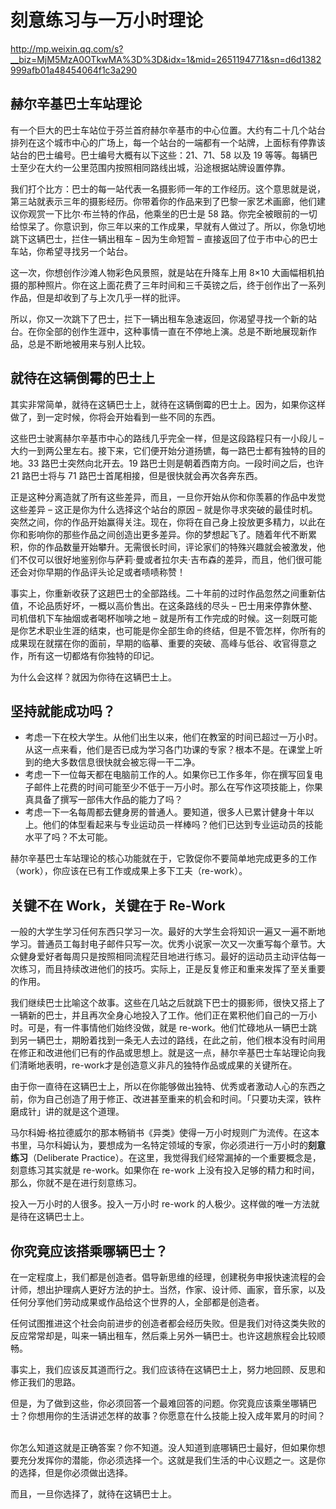 # 刻意练习与一万小时理论

http://mp.weixin.qq.com/s?__biz=MjM5MzA0OTkwMA%3D%3D&idx=1&mid=2651194771&sn=d6d1382999afb01a48454064f1c3a290

## 赫尔辛基巴士车站理论

有一个巨大的巴士车站位于芬兰首府赫尔辛基市的中心位置。大约有二十几个站台排列在这个城市中心的广场上，每一个站台的一端都有一个站牌，上面标有停靠该站台的巴士编号。巴士编号大概有以下这些：21、71、58 以及 19 等等。每辆巴士至少在大约一公里范围内按照相同路线出城，沿途根据站牌设置停靠。

我们打个比方：巴士的每一站代表一名摄影师一年的工作经历。这个意思就是说，第三站就表示三年的摄影经历。你带着你的作品来到了巴黎一家艺术画廊，他们建议你观赏一下比尔·布兰特的作品，他乘坐的巴士是 58 路。你完全被眼前的一切给惊呆了。你意识到，你三年以来的工作成果，早就有人做过了。所以，你急切地跳下这辆巴士，拦住一辆出租车 – 因为生命短暂 – 直接返回了位于市中心的巴士车站，你希望寻找另一个站台。

这一次，你想创作沙滩人物彩色风景照，就是站在升降车上用 8×10 大画幅相机拍摄的那种照片。你在这上面花费了三年时间和三千英镑之后，终于创作出了一系列作品，但是却收到了与上次几乎一样的批评。

所以，你又一次跳下了巴士，拦下一辆出租车急速返回，你渴望寻找一个新的站台。在你全部的创作生涯中，这种事情一直在不停地上演。总是不断地展现新作品，总是不断地被用来与别人比较。

## 就待在这辆倒霉的巴士上

其实非常简单，就待在这辆巴士上，就待在这辆倒霉的巴士上。因为，如果你这样做了，到一定时候，你将会开始看到一些不同的东西。

这些巴士驶离赫尔辛基市中心的路线几乎完全一样，但是这段路程只有一小段儿 – 大约一到两公里左右。接下来，它们便开始分道扬镳，每一路巴士都有独特的目的地。33 路巴士突然向北开去。19 路巴士则是朝着西南方向。一段时间之后，也许 21 路巴士将与 71 路巴士首尾相接，但是很快就会再次各奔东西。

正是这种分离造就了所有这些差异，而且，一旦你开始从你和你羡慕的作品中发觉这些差异 – 这正是你为什么选择这个站台的原因 – 就是你寻求突破的最佳时机。突然之间，你的作品开始赢得关注。现在，你将在自己身上投放更多精力，以此在你和影响你的那些作品之间创造出更多差异。你的梦想起飞了。随着年代不断累积，你的作品数量开始攀升。无需很长时间，评论家们的特殊兴趣就会被激发，他们不仅可以很好地鉴别你与萨莉·曼或者拉尔夫·吉布森的差异，而且，他们很可能还会对你早期的作品评头论足或者啧啧称赞！

事实上，你重新收获了这趟巴士的全部路线。二十年前的过时作品忽然之间重新估值，不论品质好坏，一概以高价售出。在这条路线的尽头 – 巴士用来停靠休整、司机借机下车抽烟或者喝杯咖啡之地 – 就是所有工作完成的时候。这一刻既可能是你艺术职业生涯的结束，也可能是你全部生命的终结，但是不管怎样，你所有的成果现在就摆在你的面前，早期的临摹、重要的突破、高峰与低谷、收官得意之作，所有这一切都烙有你独特的印记。

为什么会这样？就因为你待在这辆巴士上。

## 坚持就能成功吗？

- 考虑一下在校大学生。从他们出生以来，他们在教室的时间已超过一万小时。从这一点来看，他们是否已成为学习各门功课的专家？根本不是。在课堂上听到的绝大多数信息很快就会被忘得一干二净。
- 考虑一下一位每天都在电脑前工作的人。如果你已工作多年，你在撰写回复电子邮件上花费的时间可能至少不低于一万小时。那么在写作这项技能上，你果真具备了撰写一部伟大作品的能力了吗？
- 考虑一下一名每周都去健身房的普通人。要知道，很多人已累计健身十年以上。他们的体型看起来与专业运动员一样棒吗？他们已达到专业运动员的技能水平了吗？不太可能。

赫尔辛基巴士车站理论的核心功能就在于，它敦促你不要简单地完成更多的工作（work），你应该在已有工作或成果上多下工夫（re-work）。  

## 关键不在 Work，关键在于 Re-Work  

一般的大学生学习任何东西只学习一次。最好的大学生会将知识一遍又一遍不断地学习。普通员工每封电子邮件只写一次。优秀小说家一次又一次重写每个章节。大众健身爱好者每周只是按照相同流程茫目地进行练习。最好的运动员主动评估每一次练习，而且持续改进他们的技巧。实际上，正是反复修正和重来发挥了至关重要的作用。  

我们继续巴士比喻这个故事。这些在几站之后就跳下巴士的摄影师，很快又搭上了一辆新的巴士，并且再次全身心地投入了工作。他们正在累积他们自己的一万小时。可是，有一件事情他们始终没做，就是 re-work。他们忙碌地从一辆巴士跳到另一辆巴士，期盼着找到一条无人去过的路线，在此之前，他们根本没有时间用在修正和改进他们已有的作品或思想上。就是这一点，赫尔辛基巴士车站理论向我们清晰地表明，re-work才是创造意义非凡的独特作品或成果的关键所在。  

由于你一直待在这辆巴士上，所以在你能够做出独特、优秀或者激动人心的东西之前，你为自己创造了用于修正、改进甚至重来的机会和时间。「只要功夫深，铁杵磨成针」讲的就是这个道理。  

马尔科姆·格拉德威尔的那本畅销书《异类》使得一万小时规则广为流传。在这本书里，马尔科姆认为，要想成为一名特定领域的专家，你必须进行一万小时的**刻意练习**（Deliberate Practice）。在这里，我觉得我们经常漏掉的一个重要概念是，刻意练习其实就是 re-work。如果你在 re-work 上没有投入足够的精力和时间，那么，你就不是在进行刻意练习。  

投入一万小时的人很多。投入一万小时 re-work 的人极少。这样做的唯一方法就是待在这辆巴士上。  

## 你究竟应该搭乘哪辆巴士？  

在一定程度上，我们都是创造者。倡导新思维的经理，创建税务申报快速流程的会计师，想出护理病人更好方法的护士。当然，作家、设计师、画家，音乐家，以及任何分享他们劳动成果或作品给这个世界的人，全部都是创造者。  

任何试图推进这个社会向前进步的创造者都会经历失败。但是我们对待这类失败的反应常常却是，叫来一辆出租车，然后乘上另外一辆巴士。也许这趟旅程会比较顺畅。  

事实上，我们应该反其道而行之。我们应该待在这辆巴士上，努力地回顾、反思和修正我们的思路。  

但是，为了做到这些，你必须回答一个最难回答的问题。你究竟应该乘坐哪辆巴士？你想用你的生活讲述怎样的故事？你愿意在什么技能上投入成年累月的时间？  

你怎么知道这就是正确答案？你不知道。没人知道到底哪辆巴士最好，但如果你想要充分发挥你的潜能，你必须选择一个。这就是我们生活的中心议题之一。这是你的选择，但是你必须做出选择。  

而且，一旦你选择了，就待在这辆巴士上。
